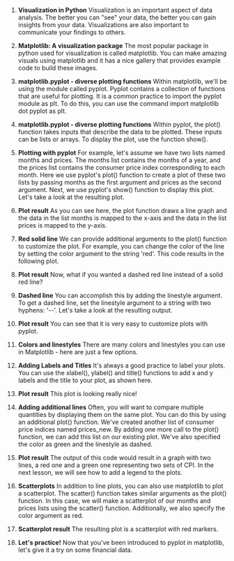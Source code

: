 1. **Visualization in Python**
Visualization is an important aspect of data analysis. The better you can "see" your data, the better you can gain insights from your data. Visualizations are also important to communicate your findings to others.

2. **Matplotlib: A visualization package**
The most popular package in python used for visualization is called matplotlib. You can make amazing visuals using matplotlib and it has a nice gallery that provides example code to build these images.

3. **matplotlib.pyplot - diverse plotting functions**
Within matplotlib, we'll be using the module called pyplot. Pyplot contains a collection of functions that are useful for plotting. It is a common practice to import the pyplot module as plt. To do this, you can use the command import matplotlib dot pyplot as plt.

4. **matplotlib.pyplot - diverse plotting functions**
Within pyplot, the plot() function takes inputs that describe the data to be plotted. These inputs can be lists or arrays. To display the plot, use the function show().

5. **Plotting with pyplot**
For example, let's assume we have two lists named months and prices. The months list contains the months of a year, and the prices list contains the consumer price index corresponding to each month. Here we use pyplot's plot() function to create a plot of these two lists by passing months as the first argument and prices as the second argument. Next, we use pyplot's show() function to display this plot. Let's take a look at the resulting plot.

6. **Plot result**
As you can see here, the plot function draws a line graph and the data in the list months is mapped to the x-axis and the data in the list prices is mapped to the y-axis.

7. **Red solid line**
We can provide additional arguments to the plot() function to customize the plot. For example, you can change the color of the line by setting the color argument to the string 'red'. This code results in the following plot.

8. **Plot result**
Now, what if you wanted a dashed red line instead of a solid red line?

9. **Dashed line**
You can accomplish this by adding the linestyle argument. To get a dashed line, set the linestyle argument to a string with two hyphens: '--'. Let's take a look at the resulting output.

10. **Plot result**
You can see that it is very easy to customize plots with pyplot.

11. **Colors and linestyles**
There are many colors and linestyles you can use in Matplotlib - here are just a few options.

12. **Adding Labels and Titles**
It's always a good practice to label your plots. You can use the xlabel(), ylabel() and title() functions to add x and y labels and the title to your plot, as shown here.

13. **Plot result**
This plot is looking really nice!

14. **Adding additional lines**
Often, you will want to compare multiple quantities by displaying them on the same plot. You can do this by using an additional plot() function. We've created another list of consumer price indices named prices_new. By adding one more call to the plot() function, we can add this list on our existing plot. We've also specified the color as green and the linestyle as dashed.

15. **Plot result**
The output of this code would result in a graph with two lines, a red one and a green one representing two sets of CPI. In the next lesson, we will see how to add a legend to the plots.

16. **Scatterplots**
In addition to line plots, you can also use matplotlib to plot a scatterplot. The scatter() function takes similar arguments as the plot() function. In this case, we will make a scatterplot of our months and prices lists using the scatter() function. Additionally, we also specify the color argument as red.

17. **Scatterplot result**
The resulting plot is a scatterplot with red markers.

18. **Let's practice!**
Now that you've been introduced to pyplot in matplotlib, let's give it a try on some financial data.